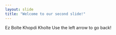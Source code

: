 ```yaml
---
layout: slide
title: "Welcome to our second slide!"
---
```

Ez Bolte Khopdi Kholte
Use the left arrow to go back!
